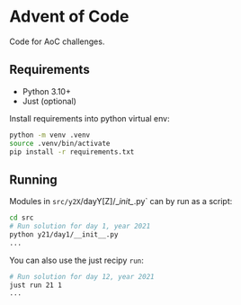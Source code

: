 # Advent of Code

Code for AoC challenges.

## Requirements

- Python 3.10+
- Just (optional)

Install requirements into python virtual env:
```sh
python -m venv .venv
source .venv/bin/activate
pip install -r requirements.txt
```

## Running

Modules in `src/y2X`/dayY[Z]/\__init\__.py` can by run as a script:
```sh
cd src
# Run solution for day 1, year 2021
python y21/day1/__init__.py
...
```

You can also use the just recipy `run`:
```sh
# Run solution for day 12, year 2021
just run 21 1
...
```
